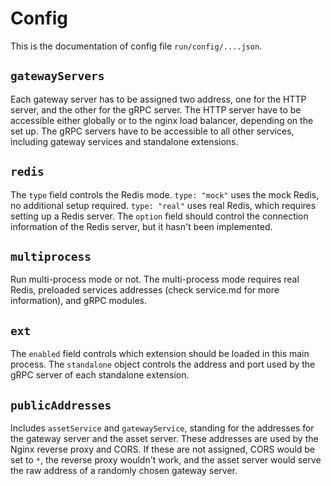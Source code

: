 # Config
This is the documentation of config file `run/config/....json`.

## `gatewayServers`
Each gateway server has to be assigned two address, one for the HTTP server, and the other for the gRPC server. The HTTP server have to be accessible either globally or to the nginx load balancer, depending on the set up. The gRPC servers have to be accessible to all other services, including gateway services and standalone extensions.

## `redis`
The `type` field controls the Redis mode. `type: "mock"` uses the mock Redis, no additional setup required. `type: "real"` uses real Redis, which requires setting up a Redis server.
The `option` field should control the connection information of the Redis server, but it hasn't been implemented.

## `multiprocess`
Run multi-process mode or not. The multi-process mode requires real Redis, preloaded services addresses (check service.md for more information), and gRPC modules.

## `ext`
The `enabled` field controls which extension should be loaded in this main process.
The `standalone` object controls the address and port used by the gRPC server of each standalone extension.

## `publicAddresses`
Includes `assetService` and `gatewayService`, standing for the addresses for the gateway server and the asset server. These addresses are used by the Nginx reverse proxy and CORS. If these are not assigned, CORS would be set to `*`, the reverse proxy wouldn't work, and the asset server would serve the raw address of a randomly chosen gateway server.